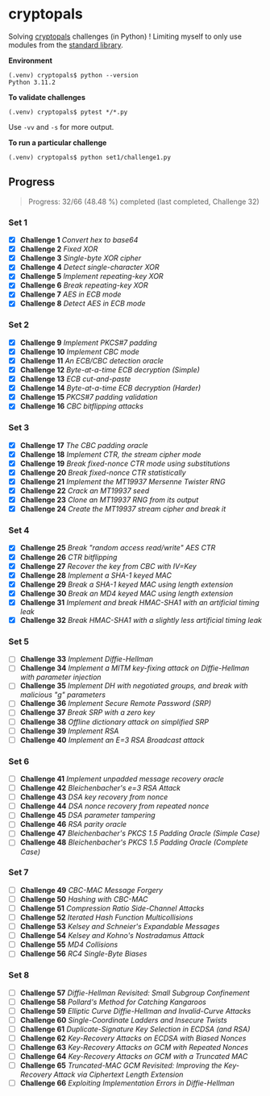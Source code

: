 # cryptopals

Solving [cryptopals](https://cryptopals.com) challenges (in Python) ! Limiting myself to only use modules from the [standard library](https://docs.python.org/3.11/). 

**Environment**
```console
(.venv) cryptopals$ python --version
Python 3.11.2
```

**To validate challenges**
```console
(.venv) cryptopals$ pytest */*.py
```
Use `-vv` and `-s` for more output.

**To run a particular challenge**
```console
(.venv) cryptopals$ python set1/challenge1.py
```

## Progress

> Progress: 32/66 (48.48 %) completed (last completed, Challenge 32)

### Set 1

- [x] **Challenge 1** *Convert hex to base64*
- [x] **Challenge 2** *Fixed XOR*
- [x] **Challenge 3** *Single-byte XOR cipher*
- [x] **Challenge 4** *Detect single-character XOR*
- [x] **Challenge 5** *Implement repeating-key XOR*
- [x] **Challenge 6** *Break repeating-key XOR*
- [x] **Challenge 7** *AES in ECB mode*
- [x] **Challenge 8** *Detect AES in ECB mode*

### Set 2

- [x] **Challenge 9** *Implement PKCS#7 padding*
- [x] **Challenge 10** *Implement CBC mode*
- [x] **Challenge 11** *An ECB/CBC detection oracle*
- [x] **Challenge 12** *Byte-at-a-time ECB decryption (Simple)*
- [x] **Challenge 13** *ECB cut-and-paste*
- [x] **Challenge 14** *Byte-at-a-time ECB decryption (Harder)*
- [x] **Challenge 15** *PKCS#7 padding validation*
- [x] **Challenge 16** *CBC bitflipping attacks*

### Set 3

- [x] **Challenge 17** *The CBC padding oracle*
- [x] **Challenge 18** *Implement CTR, the stream cipher mode*
- [x] **Challenge 19** *Break fixed-nonce CTR mode using substitutions*
- [x] **Challenge 20** *Break fixed-nonce CTR statistically*
- [x] **Challenge 21** *Implement the MT19937 Mersenne Twister RNG*
- [x] **Challenge 22** *Crack an MT19937 seed*
- [x] **Challenge 23** *Clone an MT19937 RNG from its output*
- [x] **Challenge 24** *Create the MT19937 stream cipher and break it*

### Set 4

- [x] **Challenge 25** *Break "random access read/write" AES CTR*
- [x] **Challenge 26** *CTR bitflipping*
- [x] **Challenge 27** *Recover the key from CBC with IV=Key*
- [x] **Challenge 28** *Implement a SHA-1 keyed MAC*
- [x] **Challenge 29** *Break a SHA-1 keyed MAC using length extension*
- [x] **Challenge 30** *Break an MD4 keyed MAC using length extension*
- [x] **Challenge 31** *Implement and break HMAC-SHA1 with an artificial timing leak*
- [x] **Challenge 32** *Break HMAC-SHA1 with a slightly less artificial timing leak*

### Set 5

- [ ] **Challenge 33** *Implement Diffie-Hellman*
- [ ] **Challenge 34** *Implement a MITM key-fixing attack on Diffie-Hellman with parameter injection*
- [ ] **Challenge 35** *Implement DH with negotiated groups, and break with malicious "g" parameters*
- [ ] **Challenge 36** *Implement Secure Remote Password (SRP)*
- [ ] **Challenge 37** *Break SRP with a zero key*
- [ ] **Challenge 38** *Offline dictionary attack on simplified SRP*
- [ ] **Challenge 39** *Implement RSA*
- [ ] **Challenge 40** *Implement an E=3 RSA Broadcast attack*

### Set 6

- [ ] **Challenge 41** *Implement unpadded message recovery oracle*
- [ ] **Challenge 42** *Bleichenbacher's e=3 RSA Attack*
- [ ] **Challenge 43** *DSA key recovery from nonce*
- [ ] **Challenge 44** *DSA nonce recovery from repeated nonce*
- [ ] **Challenge 45** *DSA parameter tampering*
- [ ] **Challenge 46** *RSA parity oracle*
- [ ] **Challenge 47** *Bleichenbacher's PKCS 1.5 Padding Oracle (Simple Case)*
- [ ] **Challenge 48** *Bleichenbacher's PKCS 1.5 Padding Oracle (Complete Case)*

### Set 7

- [ ] **Challenge 49** *CBC-MAC Message Forgery*
- [ ] **Challenge 50** *Hashing with CBC-MAC*
- [ ] **Challenge 51** *Compression Ratio Side-Channel Attacks*
- [ ] **Challenge 52** *Iterated Hash Function Multicollisions*
- [ ] **Challenge 53** *Kelsey and Schneier's Expandable Messages*
- [ ] **Challenge 54** *Kelsey and Kohno's Nostradamus Attack*
- [ ] **Challenge 55** *MD4 Collisions*
- [ ] **Challenge 56** *RC4 Single-Byte Biases*

### Set 8

- [ ] **Challenge 57** *Diffie-Hellman Revisited: Small Subgroup Confinement*
- [ ] **Challenge 58** *Pollard's Method for Catching Kangaroos*
- [ ] **Challenge 59** *Elliptic Curve Diffie-Hellman and Invalid-Curve Attacks*
- [ ] **Challenge 60** *Single-Coordinate Ladders and Insecure Twists*
- [ ] **Challenge 61** *Duplicate-Signature Key Selection in ECDSA (and RSA)*
- [ ] **Challenge 62** *Key-Recovery Attacks on ECDSA with Biased Nonces*
- [ ] **Challenge 63** *Key-Recovery Attacks on GCM with Repeated Nonces*
- [ ] **Challenge 64** *Key-Recovery Attacks on GCM with a Truncated MAC*
- [ ] **Challenge 65** *Truncated-MAC GCM Revisited: Improving the Key-Recovery Attack via Ciphertext Length Extension*
- [ ] **Challenge 66** *Exploiting Implementation Errors in Diffie-Hellman*
